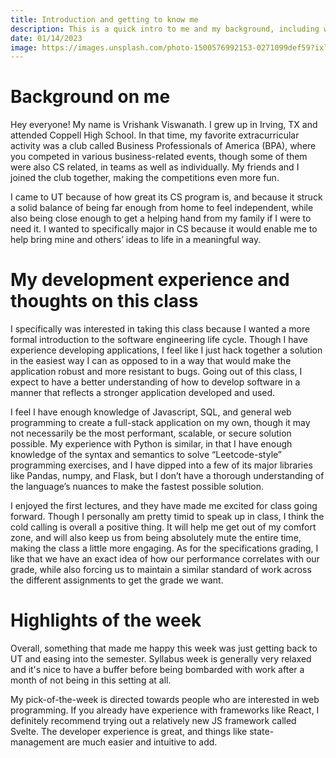 ```yaml
---
title: Introduction and getting to know me
description: This is a quick intro to me and my background, including why I'm doing this class and what I expect to get out of it. It also provides a brief overview of my experience with web development and programming in general, my thoughts on the first lecture, and my pick-of-the-week.
date: 01/14/2023
image: https://images.unsplash.com/photo-1500576992153-0271099def59?ixlib=rb-4.0.3&ixid=MnwxMjA3fDB8MHxwaG90by1wYWdlfHx8fGVufDB8fHx8&auto=format&fit=crop&w=2069&q=80
---
```


# Background on me

<p>Hey everyone! My name is Vrishank Viswanath. I grew up in Irving, TX and attended Coppell High School. In that time, my favorite extracurricular activity was a club called Business Professionals of America (BPA), where you competed in various business-related events, though some of them were also CS related, in teams as well as individually. My friends and I joined the club together, making the competitions even more fun.</p>

<p>I came to UT because of how great its CS program is, and because it struck a solid balance of being far enough from home to feel independent, while also being close enough to get a helping hand from my family if I were to need it. I wanted to specifically major in CS because it would enable me to help bring mine and others’ ideas to life in a meaningful way.</p>

# My development experience and thoughts on this class

<p>I specifically was interested in taking this class because I wanted a more formal introduction to the software engineering life cycle. Though I have experience developing applications, I feel like I just hack together a solution in the easiest way I can as opposed to in a way that would make the application robust and more resistant to bugs. Going out of this class, I expect to have a better understanding of how to develop software in a manner that reflects a stronger application developed and used.</p>

<p>I feel I have enough knowledge of Javascript, SQL, and general web programming to create a full-stack application on my own, though it may not necessarily be the most performant, scalable, or secure solution possible. My experience with Python is similar, in that I have enough knowledge of the syntax and semantics to solve “Leetcode-style” programming exercises, and I have dipped into a few of its major libraries like Pandas, numpy, and Flask, but I don’t have a thorough understanding of the language’s nuances to make the fastest possible solution.</p>

<p>I enjoyed the first lectures, and they have made me excited for class going forward. Though I personally am pretty timid to speak up in class, I think the cold calling is overall a positive thing. It will help me get out of my comfort zone, and will also keep us from being absolutely mute the entire time, making the class a little more engaging. As for the specifications grading, I like that we have an exact idea of how our performance correlates with our grade, while also forcing us to maintain a similar standard of work across the different assignments to get the grade we want.</p>

# Highlights of the week

<p>Overall, something that made me happy this week was just getting back to UT and easing into the semester. Syllabus week is generally very relaxed and it's nice to have a buffer before being bombarded with work after a month of not being in this setting at all. </p>

<p>My pick-of-the-week is directed towards people who are interested in web programming. If you already have experience with frameworks like React, I definitely recommend trying out a relatively new JS framework called Svelte. The developer experience is great, and things like state-management are much easier and intuitive to add.</p>
